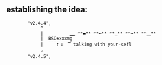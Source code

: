 ## establishing the idea:
 

            "v2.4.4", 
                 ^
                 |          ▁▁ **▬** **╾** **_** **╍** **⎽**
                 |  BSO±xxxmg
                 |     ⭡ ⭭  ▔ talking with your-sefl    
                 ˅      
            "v2.4.5", 
